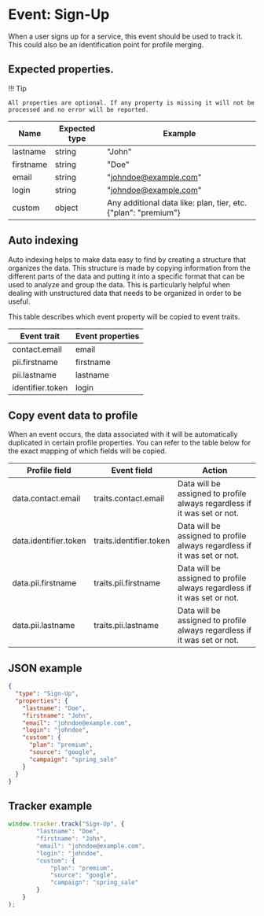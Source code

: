 # Event: Sign-Up

When a user signs up for a service, this event should be used to track it. This could also be an identification point
for profile merging.

## Expected properties.

!!! Tip 

    All properties are optional. If any property is missing it will not be processed and no error will be reported.

| Name      | Expected type   | Example                                           |
|-----------|-----------------|---------------------------------------------------|
| lastname  | string          | "John" |
| firstname | string          | "Doe" |
| email     | string          |"johndoe@example.com"     |
| login     | string          | "johndoe@example.com"    |
| custom    | object          | Any additional data like: plan, tier, etc. {"plan": "premium"}   |

## Auto indexing

Auto indexing helps to make data easy to find by creating a structure that organizes the data. This structure is made by
copying information from the different parts of the data and putting it into a specific format that can be used to
analyze and group the data. This is particularly helpful when dealing with unstructured data that needs to be organized
in order to be useful.

This table describes which event property will be copied to event traits.

| Event trait      | Event properties   |
|------------------|--------------------|
| contact.email    | email              |
| pii.firstname    | firstname          |
| pii.lastname     | lastname           |
| identifier.token | login              | 

## Copy event data to profile

When an event occurs, the data associated with it will be automatically duplicated in certain profile properties. You
can refer to the table below for the exact mapping of which fields will be copied.

| Profile field         | Event field             | Action                                                                   |
|-----------------------|-------------------------|--------------------------------------------------------------------------|
| data.contact.email    | traits.contact.email    | Data will be assigned to profile always regardless if it was set or not. |
| data.identifier.token | traits.identifier.token | Data will be assigned to profile always regardless if it was set or not. |
| data.pii.firstname    | traits.pii.firstname    | Data will be assigned to profile always regardless if it was set or not. |
| data.pii.lastname     | traits.pii.lastname     | Data will be assigned to profile always regardless if it was set or not. |

## JSON example

```json
{
  "type": "Sign-Up",
  "properties": {
    "lastname": "Doe",
    "firstname": "John",
    "email": "johndoe@example.com",
    "login": "johndoe",
    "custom": {
      "plan": "premium",
      "source": "google",
      "campaign": "spring_sale"
    }
  }
}

```

## Tracker example

```javascript
window.tracker.track("Sign-Up", {
        "lastname": "Doe",
        "firstname": "John",
        "email": "johndoe@example.com",
        "login": "johndoe",
        "custom": {
            "plan": "premium",
            "source": "google",
            "campaign": "spring_sale"
        }
    }
);

```
    